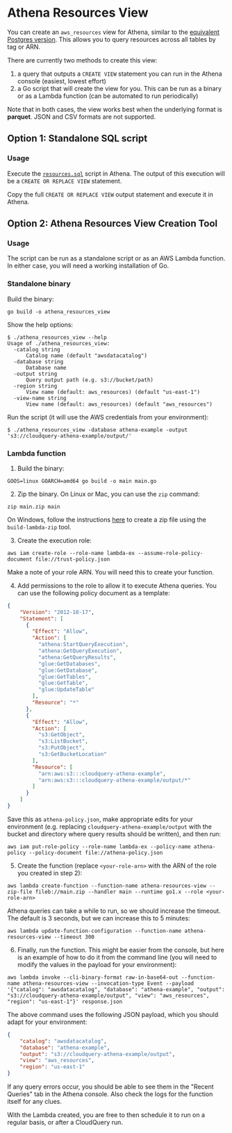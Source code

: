 # Athena Resources View

You can create an `aws_resources` view for Athena, similar to the [equivalent Postgres version](../resources.sql). This allows you to query resources across all tables by tag or ARN.

There are currently two methods to create this view:

1. a query that outputs a `CREATE VIEW` statement you can run in the Athena console (easiest, lowest effort)
2. a Go script that will create the view for you. This can be run as a binary or as a Lambda function (can be automated to run periodically)

Note that in both cases, the view works best when the underlying format is **parquet**. JSON and CSV formats are not supported.

## Option 1: Standalone SQL script

### Usage

Execute the [`resources.sql`](./resources.sql) script in Athena. The output of this execution will be a `CREATE OR REPLACE VIEW` statement.

Copy the full `CREATE OR REPLACE VIEW` output statement and execute it in Athena.

## Option 2: **Athena Resources View Creation Tool**
   
### Usage

The script can be run as a standalone script or as an AWS Lambda function. In either case, you will need a working installation of Go.

### Standalone binary

Build the binary:

```shell
go build -o athena_resources_view
``` 

Show the help options:

```shell
$ ./athena_resources_view --help
Usage of ./athena_resources_view:
  -catalog string
      Catalog name (default "awsdatacatalog")
  -database string
      Database name
  -output string
      Query output path (e.g. s3://bucket/path)
  -region string
      View name (default: aws_resources) (default "us-east-1")
  -view-name string
      View name (default: aws_resources) (default "aws_resources")
```

Run the script (it will use the AWS credentials from your environment):

```shell
$ ./athena_resources_view -database athena-example -output 's3://cloudquery-athena-example/output/'
```

### Lambda function

1. Build the binary:

  ```shell
  GOOS=linux GOARCH=amd64 go build -o main main.go
  ```

2. Zip the binary. On Linux or Mac, you can use the `zip` command:

  ```shell
  zip main.zip main
  ```
  
  On Windows, follow the instructions [here](https://docs.aws.amazon.com/lambda/latest/dg/golang-package.html#golang-package-windows) to create a zip file using the `build-lambda-zip` tool.

3. Create the execution role:

  ```shell
  aws iam create-role --role-name lambda-ex --assume-role-policy-document file://trust-policy.json
  ```

  Make a note of your role ARN. You will need this to create your function.

4. Add permissions to the role to allow it to execute Athena queries. You can use the following policy document as a template:

  ```json
  {
      "Version": "2012-10-17",
      "Statement": [
        {
          "Effect": "Allow",
          "Action": [
            "athena:StartQueryExecution",
            "athena:GetQueryExecution",
            "athena:GetQueryResults",
            "glue:GetDatabases",
            "glue:GetDatabase",
            "glue:GetTables",
            "glue:GetTable",
            "glue:UpdateTable"
          ],
          "Resource": "*"
        },
        {
          "Effect": "Allow",
          "Action": [
            "s3:GetObject",
            "s3:ListBucket",
            "s3:PutObject",
            "s3:GetBucketLocation"
          ],
          "Resource": [
            "arn:aws:s3:::cloudquery-athena-example",
            "arn:aws:s3:::cloudquery-athena-example/output/*"
          ]
        }
      ]
  }
  ```

  Save this as `athena-policy.json`, make appropriate edits for your environment (e.g. replacing `cloudquery-athena-example/output` with the bucket and directory where query results should be written), and then run:

  ```shell
  aws iam put-role-policy --role-name lambda-ex --policy-name athena-policy --policy-document file://athena-policy.json
  ```

5. Create the function (replace `<your-role-arn>` with the ARN of the role you created in step 2):

  ```shell
  aws lambda create-function --function-name athena-resources-view --zip-file fileb://main.zip --handler main --runtime go1.x --role <your-role-arn>
  ```
  
  Athena queries can take a while to run, so we should increase the timeout. The default is 3 seconds, but we can increase this to 5 minutes:

  ```shell
  aws lambda update-function-configuration --function-name athena-resources-view --timeout 300
  ```
  
6. Finally, run the function. This might be easier from the console, but here is an example of how to do it from the command line (you will need to modify the values in the payload for your environment):

  ```shell
  aws lambda invoke --cli-binary-format raw-in-base64-out --function-name athena-resources-view --invocation-type Event --payload '{"catalog": "awsdatacatalog", "database": "athena-example", "output": "s3://cloudquery-athena-example/output", "view": "aws_resources", "region": "us-east-1"}' response.json
  ```
  
  The above command uses the following JSON payload, which you should adapt for your environment:
  ```json
  {
      "catalog": "awsdatacatalog",
      "database": "athena-example",
      "output": "s3://cloudquery-athena-example/output",
      "view": "aws_resources",
      "region": "us-east-1"
  }
  ```
  
  If any query errors occur, you should be able to see them in the "Recent Queries" tab in the Athena console. Also check the logs for the function itself for any clues.

With the Lambda created, you are free to then schedule it to run on a regular basis, or after a CloudQuery run.
